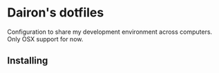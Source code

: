 # Dairon's dotfiles
Configuration to share my development environment across computers. Only OSX support for now.

## Installing


